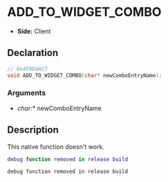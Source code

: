# ADD_TO_WIDGET_COMBO
- **Side:** Client

## Declaration
```cpp
// 0x4F0D4AC7
void ADD_TO_WIDGET_COMBO(char* newComboEntryName);
```

### Arguments
- **char*:** newComboEntryName

## Description
This native function doesn't work.

```lua
debug function removed in release build
```

```squirrel
debug function removed in release build
```